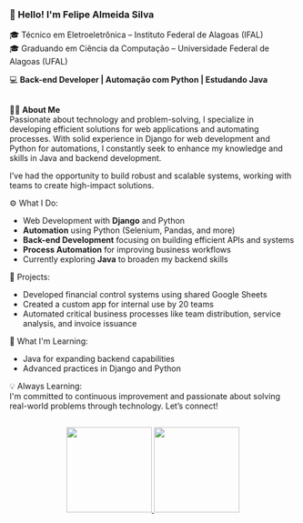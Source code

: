 ### 👋 Hello! I'm Felipe Almeida Silva
🎓 Técnico em Eletroeletrônica – Instituto Federal de Alagoas (IFAL)<br>
🎓 Graduando em Ciência da Computação – Universidade Federal de Alagoas (UFAL)

💻 <strong>Back-end Developer | Automação com Python | Estudando Java</strong>

##

👨‍💻 <strong>About Me</strong><br>
Passionate about technology and problem-solving, I specialize in developing efficient solutions for web applications and automating processes. With solid experience in Django for web development and Python for automations, I constantly seek to enhance my knowledge and skills in Java and backend development.

I’ve had the opportunity to build robust and scalable systems, working with teams to create high-impact solutions.

⚙️ What I Do:
<ul>
    <li>Web Development with <strong>Django</strong> and Python<br></li>
    <li><strong>Automation</strong> using Python (Selenium, Pandas, and more)<br></li>
    <li><strong>Back-end Development</strong> focusing on building efficient APIs and systems<br></li>
    <li><strong>Process Automation</strong> for improving business workflows<br></li>
    <li>Currently exploring <strong>Java</strong> to broaden my backend skills<br></li>
</ul>
   
🚀 Projects:<br>
<ul>
    <li>Developed financial control systems using shared Google Sheets<br></li>
    <li>Created a custom app for internal use by 20 teams<br></li>
    <li>Automated critical business processes like team distribution, service analysis, and invoice issuance<br></li>
</ul>
🌱 What I'm Learning:<br>
<ul>
    <li>Java for expanding backend capabilities<br></li>
    <li>Advanced practices in Django and Python<br></li>
</ul>
💡 Always Learning:<br>
    I'm committed to continuous improvement and passionate about solving real-world problems through technology. Let’s connect!<br>

##
<div align="center">
  <a href="https://github.com/felipealmeidasilva">
  <img height="150em" src="https://github-readme-stats.vercel.app/api?username=felipealmeidasilva&show_icons=true&theme=dark&include_all_commits=true&count_private=true"/>
  <img height="150em" src="https://github-readme-stats.vercel.app/api/top-langs/?username=felipealmeidasilva&layout=compact&langs_count=7&theme=dark"/>
</div>
